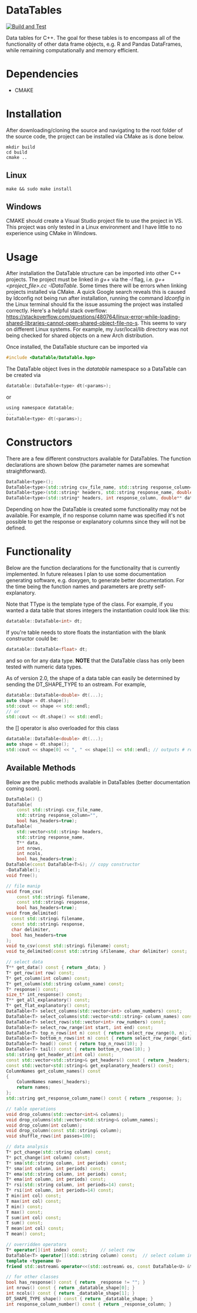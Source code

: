# DataTables

[![Build and Test](https://github.com/anthonymorast/DataTables/actions/workflows/cmake.yml/badge.svg)](https://github.com/anthonymorast/DataTables/actions/workflows/cmake.yml)

Data tables for C++. The goal for these tables is to encompass all of the functionality of other data frame objects,
e.g. R and Pandas DataFrames, while remaining computationally and memory efficient.

# Dependencies
+ CMAKE

# Installation
After downloading/cloning the source and navigating to the root folder of the source code, the project can be installed via CMake as is done below.

```
mkdir build
cd build
cmake ..
```
## Linux
```
make && sudo make install
```
## Windows
CMAKE should create a Visual Studio project file to use the project in VS. This project was only tested in a Linux environment and I have little to no experience using CMake in Windows.

# Usage
After installation the DataTable structure can be imported into other C++ projects. The project must be linked in *g++* via the *-l* flag, i.e. *g++ <project_file>.cc -lDataTable*. Some times there will be errors when linking projects installed via CMake. A quick Google search reveals this is caused by ldconfig not being run after installation, running the command *ldconfig* in the Linux terminal should fix the issue assuming the project was installed correctly. Here's a helpful stack overflow: https://stackoverflow.com/questions/480764/linux-error-while-loading-shared-libraries-cannot-open-shared-object-file-no-s. This seems to vary on different Linux systems. For example, my /usr/local/lib directory was not being checked for shared objects on a new Arch distribution.

Once installed, the DataTable stucture can be imported via

```c
#include <DataTable/DataTable.hpp>
```

The DataTable object lives in the *datatable* namespace so a DataTable can be created via

```c
datatable::DataTable<type> dt(<params>);
```

or

```c
using namespace datatable;
...
DataTable<type> dt(<params>);
```

# Constructors
There are a few different constructors available for DataTables. The function declarations are shown below (the parameter names are somewhat straightforward).

```c++
DataTable<type>();
DataTable<type>(std::string csv_file_name, std::string response_column="", bool has_headers=true);
DataTable<type>(std::string* headers, std::string response_name, double** data, int nrows, int ncols, bool has_headers=true);
DataTable<type>(std::string* headers, int response_column, double** data, int nrows, int ncols, bool has_headers=true);
```

Depending on how the DataTable is created some functionality may not be available. For example, if no response column name was specified it's not possible to get the response or explanatory columns since they will not be defined.

# Functionality
Below are the function declarations for the functionality that is currently implemented. In future releases I plan to use some documentation generating software, e.g. doxygen, to generate better documentation. For the time being the function names and parameters are pretty self-explanatory.

Note that TType is the template type of the class. For example, if you wanted a data table that stores integers the instantiation could look like this:

```c++
datatable::DataTable<int> dt;
```

If you're table needs to store floats the instantiation with the blank constructor could be:

```c++
datatable::DataTable<float> dt;
```

and so on for any data type. **NOTE** that the DataTable class has only been tested with numeric data types.

As of version 2.0, the shape of a data table can easily be determined by sending the DT_SHAPE_TYPE to an ostream. For example,

```c++
datatable::DataTable<double> dt(...);
auto shape = dt.shape();
std::cout << shape << std::endl;
// or
std::cout << dt.shape() << std::endl;
```

the [] operator is also overloaded for this class

```c++
datatable::DataTable<double> dt(...);
auto shape = dt.shape();
std::cout << shape[0] << ", " << shape[1] << std::endl; // outputs # rows and # cols
```

## Available Methods

Below are the public methods available in DataTables (better documentation coming soon).

```c++
DataTable() {}
DataTable(
    const std::string& csv_file_name,
    std::string response_column="",
    bool has_headers=true);
DataTable(
    std::vector<std::string> headers,
    std::string response_name,
    T** data,
    int nrows,
    int ncols,
    bool has_headers=true);
DataTable(const DataTable<T>&); // copy constructor
~DataTable();
void free();

// file manip
void from_csv(
    const std::string& filename,
    const std::string& response,
    bool has_headers=true);
void from_delimited(
  const std::string& filename,
  const std::string& response,
  char delimiter,
  bool has_headers=true
);
void to_csv(const std::string& filename) const;
void to_delimited(const std::string &filename, char delimiter) const;

// select data
T** get_data() const { return _data; }
T* get_row(int row) const;
T* get_column(int column) const;
T* get_column(std::string column_name) const;
T* response() const;
size_t* int_response() const;
T** get_all_explanatory() const;
T* get_flat_explanatory() const;
DataTable<T> select_columns(std::vector<int> column_numbers) const;
DataTable<T> select_columns(std::vector<std::string> column_names) const;
DataTable<T> select_rows(std::vector<int> row_numbers) const;
DataTable<T> select_row_range(int start, int end) const;
DataTable<T> top_n_rows(int n) const { return select_row_range(0, n); }
DataTable<T> bottom_n_rows(int n) const { return select_row_range(_datatable_shape[0] - n, _datatable_shape[0]); }
DataTable<T> head() const { return top_n_rows(10); }
DataTable<T> tail() const { return bottom_n_rows(10); }
std::string get_header_at(int col) const;
const std::vector<std::string>& get_headers() const { return _headers; };
const std::vector<std::string>& get_explanatory_headers() const;
ColumnNames get_column_names() const
{
    ColumnNames names(_headers);
    return names;
};
std::string get_response_column_name() const { return _response; };

// table operations
void drop_columns(std::vector<int>& columns);
void drop_columns(std::vector<std::string>& column_names);
void drop_column(int column);
void drop_column(const std::string& column);
void shuffle_rows(int passes=100);

// data analysis
T* pct_change(std::string column) const;
T* pct_change(int column) const;
T* sma(std::string column, int periods) const;
T* sma(int column, int periods) const;
T* ema(std::string column, int periods) const;
T* ema(int column, int periods) const;
T* rsi(std::string column, int periods=14) const;
T* rsi(int column, int periods=14) const;
T min(int col) const;
T max(int col) const;
T min() const;
T max() const;
T sum(int col) const;
T sum() const;
T mean(int col) const;
T mean() const;

// overridden operators
T* operator[](int index) const;     // select row
DataTable<T> operator[](std::string column) const;  // select column into DT
template <typename U>
friend std::ostream& operator<<(std::ostream& os, const DataTable<U> &table);

// for other classes
bool has_response() const { return _response != ""; }
int nrows() const { return _datatable_shape[0]; }
int ncols() const { return _datatable_shape[1]; }
DT_SHAPE_TYPE shape() const { return _datatable_shape; }
int response_column_number() const { return _response_column; }
```
